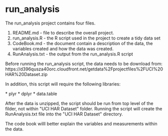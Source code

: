 # run_analysis
 
<p>The run_analysis project contains four files.</p>

1. README.md - file to describe the overall project.
2. run_analysis.R - the R script used in the project to create a tidy data set
3. CodeBook.md - the document contain a description of the data, the variables created and how the data was created.
4. RunAnalysis.txt - the output from the run_analysis.R script

<p>Before running the run_analysis script, the data needs to be download from:
https://d396qusza40orc.cloudfront.net/getdata%2Fprojectfiles%2FUCI%20HAR%20Dataset.zip </p>

<p>In addition, this script will require the following libraries:</p>
* plyr
* dplyr
* data.table

<p>After the data is unzipped, the script should be run from top level of the filder, not within "UCI HAR Dataset" folder. Running the script will create the RunAnalysis.txt file into the "UCI HAR Dataset" directory.</p>

<p>The code book willl better explain the variables and measurements within the data.</p>

